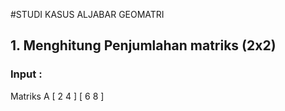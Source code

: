 #STUDI KASUS ALJABAR GEOMATRI

## 1. Menghitung Penjumlahan matriks (2x2)

### Input :

Matriks A
[ 2 4 ]
[ 6 8 ]

